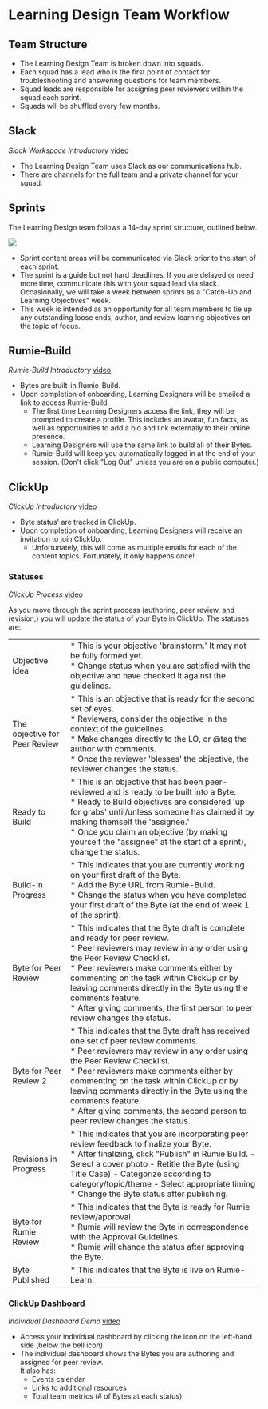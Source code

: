 # Learning Design Team Workflow

## Team Structure

* The Learning Design Team is broken down into squads.
* Each squad has a lead who is the first point of contact for troubleshooting and answering questions for team members.
* Squad leads are responsible for assigning peer reviewers within the squad each sprint.
* Squads will be shuffled every few months.

## Slack

_Slack Workspace Introductory_ [<u>video</u>](https://youtu.be/zAQv86_u4Ww)

* The Learning Design Team uses Slack as our communications hub. 
* There are channels for the full team and a private channel for your squad.

## Sprints

The Learning Design team follows a 14-day sprint structure, outlined below.

![](Sprint-Structure.png)

* Sprint content areas will be communicated via Slack prior to the start of each sprint.
* The sprint is a guide but not hard deadlines. If you are delayed or need more time, communicate this with your squad lead via slack.
Occasionally, we will take a week between sprints as a "Catch-Up and Learning Objectives" week.
* This week is intended as an opportunity for all team members to tie up any outstanding loose ends, author, and review learning objectives on the topic of focus. <br> 



## Rumie-Build

_Rumie-Build Introductory_ [<u>video</u>](https://youtu.be/SNbTKMaBSkQ)

* Bytes are built-in Rumie-Build.
* Upon completion of onboarding, Learning Designers will be emailed a link to access Rumie-Build.
  - The first time Learning Designers access the link, they will be prompted to create a profile. This includes an avatar, fun facts, as well as opportunities to add a bio and link externally to their online presence.
  - Learning Designers will use the same link to build all of their Bytes.
  - Rumie-Build will keep you automatically logged in at the end of your session. (Don't click "Log Out" unless you are on a public computer.)

## ClickUp

_ClickUp Introductory_ [<u>video</u>](https://youtu.be/dEhx9DsGRu8)

* Byte status' are tracked in ClickUp.
* Upon completion of onboarding, Learning Designers will receive an invitation to join ClickUp. 
  - Unfortunately, this will come as multiple emails for each of the content topics. Fortunately, it only happens once!

### Statuses

_ClickUp Process_ [<u>video</u>](https://youtu.be/ogNqbqZ7FDE)

As you move through the sprint process (authoring, peer review, and revision,) you will update the status of your Byte in ClickUp. The statuses are:

|  |  |
| --- | --- |
| Objective Idea | * This is your objective 'brainstorm.' It may not be fully formed yet. <br> * Change status when you are satisfied with the objective and have checked it against the guidelines. <br> |
| The objective for Peer Review | * This is an objective that is ready for the second set of eyes. <br> * Reviewers, consider the objective in the context of the guidelines. <br> * Make changes directly to the LO, or @tag the author with comments. <br> * Once the reviewer 'blesses' the objective, the reviewer changes the status. <br> |
| Ready to Build | * This is an objective that has been peer-reviewed and is ready to be built into a Byte. <br> * Ready to Build objectives are considered 'up for grabs' until/unless someone has claimed it by making themself the 'assignee.' <br> * Once you claim an objective (by making yourself the "assignee" at the start of a sprint), change the status. <br> |
| Build-in Progress | * This indicates that you are currently working on your first draft of the Byte. <br> * Add the Byte URL from Rumie-Build. <br> * Change the status when you have completed your first draft of the Byte (at the end of week 1 of the sprint). <br>|
| Byte for Peer Review | * This indicates that the Byte draft is complete and ready for peer review. <br> * Peer reviewers may review in any order using the Peer Review Checklist. <br> * Peer reviewers make comments either by commenting on the task within ClickUp or by leaving comments directly in the Byte using the comments feature. <br> * After giving comments, the first person to peer review changes the status. |
| Byte for Peer Review 2 | * This indicates that the Byte draft has received one set of peer review comments. <br> * Peer reviewers may review in any order using the Peer Review Checklist. <br> * Peer reviewers make comments either by commenting on the task within ClickUp or by leaving comments directly in the Byte using the comments feature. <br> * After giving comments, the second person to peer review changes the status. <br> |
| Revisions in Progress | * This indicates that you are incorporating peer review feedback to finalize your Byte. <br> * After finalizing, click "Publish" in Rumie Build. - Select a cover photo - Retitle the Byte (using Title Case) - Categorize according to category/topic/theme - Select appropriate timing <br> * Change the Byte status after publishing. <br> |
| Byte for Rumie Review | * This indicates that the Byte is ready for Rumie review/approval. <br> * Rumie will review the Byte in correspondence with the Approval Guidelines. <br> * Rumie will change the status after approving the Byte. <br> |
| Byte Published | * This indicates that the Byte is live on Rumie-Learn. <br> |

### ClickUp Dashboard

_Individual Dashboard Demo_ [<u>video</u>](https://youtu.be/qSk8ail4b9M)

* Access your individual dashboard by clicking the icon on the left-hand side (below the bell icon).
* The individual dashboard shows the Bytes you are authoring and assigned for peer review.<br>
It also has:
    + Events calendar
    + Links to additional resources
    + Total team metrics (# of Bytes at each status).
